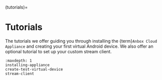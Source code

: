 (tutorials)=
# Tutorials

The tutorials we offer guiding you through installing the {term}`Anbox Cloud Appliance` and creating your first virtual Android device.
We also offer an optional tutorial to set up your custom stream client.

```{toctree}
:maxdepth: 1
installing-appliance
create-test-virtual-device
stream-client
```
